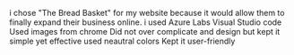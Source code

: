 i chose "The Bread Basket" for my website because it would allow them to finally expand their business online.
i used Azure Labs Visual Studio code
Used images from chrome
Did not over complicate and design but kept it simple yet effective
used neautral colors
Kept it user-friendly
